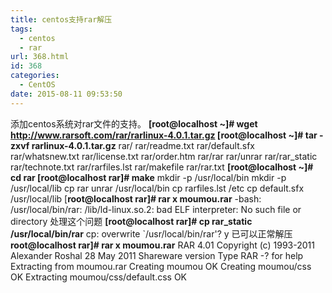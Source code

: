 ```yaml
---
title: centos支持rar解压
tags:
  - centos
  - rar
url: 368.html
id: 368
categories:
  - CentOS
date: 2015-08-11 09:53:50
---
```


添加centos系统对rar文件的支持。 **\[root@localhost ~\]# wget http://www.rarsoft.com/rar/rarlinux-4.0.1.tar.gz \[root@localhost ~\]# tar -zxvf rarlinux-4.0.1.tar.gz** rar/ rar/readme.txt rar/default.sfx rar/whatsnew.txt rar/license.txt rar/order.htm rar/rar rar/unrar rar/rar_static rar/technote.txt rar/rarfiles.lst rar/makefile rar/rar.txt **\[root@localhost ~\]# cd rar \[root@localhost rar\]# make** mkdir -p /usr/local/bin mkdir -p /usr/local/lib cp rar unrar /usr/local/bin cp rarfiles.lst /etc cp default.sfx /usr/local/lib \[**root@localhost rar\]# rar x moumou.rar** -bash: /usr/local/bin/rar: /lib/ld-linux.so.2: bad ELF interpreter: No such file or directory 处理这个问题 **\[root@localhost rar\]# cp rar_static /usr/local/bin/rar** cp: overwrite `/usr/local/bin/rar'? y 已可以正常解压 **root@localhost rar\]# rar x moumou.rar** RAR 4.01 Copyright (c) 1993-2011 Alexander Roshal 28 May 2011 Shareware version Type RAR -? for help Extracting from moumou.rar Creating moumou OK Creating moumou/css OK Extracting moumou/css/default.css OK